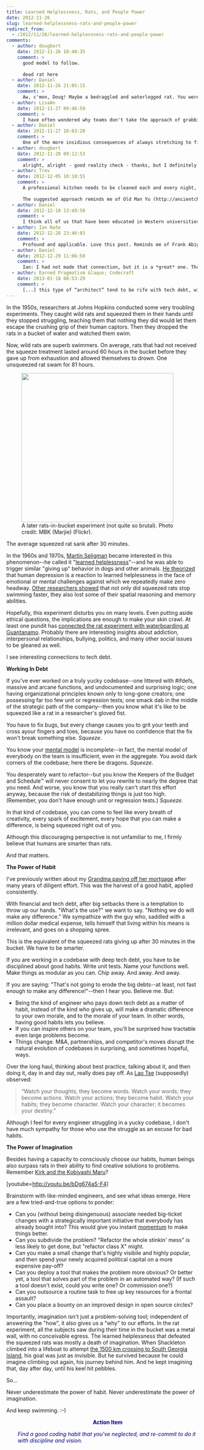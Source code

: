 ```yaml
---
title: Learned Helplessness, Rats, and People Power
date: 2012-11-26
slug: learned-helplessness-rats-and-people-power
redirect_from:
  - /2012/11/26/learned-helplessness-rats-and-people-power
comments:
  - author: dougbert
    date: 2012-11-26 10:40:35
    comment: >
      good model to follow.
      
      dead rat here
  - author: Daniel
    date: 2012-11-26 21:05:15
    comment: >
      Aw, c'mon, Doug! Maybe a bedraggled and waterlogged rat. You were still cracking jokes last time I saw you coding, so you must be alive and kickin'... :-)
  - author: LisaAn
    date: 2012-11-27 09:46:59
    comment: >
      I have often wondered why teams don't take the approach of grabbing a few backlog items and stuffing them in the cracks, so to speak, to chip away at the technical debt. Perhaps we are overwhelmed by the task.
  - author: Daniel
    date: 2012-11-27 10:03:20
    comment: >
      One of the more insidious consequences of always stretching to fit in "just one more feature," late in the game, is that all ability to mine nooks and crannies in the schedule is lost. We spend every last cent on new bells and whistles, instead of on cleaning the workshop. Sigh...
  - author: dougbert
    date: 2012-11-28 09:12:53
    comment: >
      alright, alright - good reality check - thanks, but I definitely felt the pattern you are describing.  We are having an issue with a grandson who is "helpless" if you will due to a parent who is a corrections officer, and this pattern applies here too.  Hope is key to working in a "tight" environment anywhere.
  - author: Trev
    date: 2012-12-05 10:10:55
    comment: >
      A professional kitchen needs to be cleaned each and every night, with an occasional deep clean where one pulls out all of the equipment and cleans everywhere. If its not done, Health and Safety will eventually come by close it all down.
      
      The suggested approach reminds me of Old Man Yu (http://ancientchinesestories.com/2009/04/04/ancient-chinese-stories-the-tale-of-old-man-yu-gong-and-the-mountain/). So, the question is how does one combine Eastern long-term thinking with the Western reliance on quarterly earnings?
  - author: Daniel
    date: 2012-12-10 13:49:50
    comment: >
      I think all of us that have been educated in Western universities need a crash course in gestalt, system thinking. And then we need regular reminders, until we understand that analysis (in the sense of its original meaning, of reducing everything to smaller units) is not the be-all, end-all outcome of serious thought.
  - author: Ian Nate
    date: 2012-12-28 23:46:03
    comment: >
      Profound and applicable. Love this post. Reminds me of Frank Abignale, Sr., played by the indubitable Christopher Walken, from "Catch Me If You Can": http://youtu.be/51lFmdChOA0
  - author: Daniel
    date: 2012-12-29 11:06:50
    comment: >
      Ian: I had not made that connection, but it is a *great* one. Thanks for pointing it out!
  - author: Earned Pragmatism &laquo; Codecraft
    date: 2013-01-18 08:53:29
    comment: >
      [...] this type of “architect” tend to be rife with tech debt, with no roadmap or process to haul the team up and out. Where there is no vision, the people [...]
---
```

In the 1950s, researchers at Johns Hopkins conducted some very troubling experiments. They caught wild rats and squeezed them in their hands until they stopped struggling, teaching them that nothing they did would let them escape the crushing grip of their human captors. Then they dropped the rats in a bucket of water and watched them swim.

Now, wild rats are superb swimmers. On average, rats that had not received the squeeze treatment lasted around 60 hours in the bucket before they gave up from exhaustion and allowed themselves to drown. One unsqueezed rat swam for 81 hours.

<figure><img alt="" src="http://farm1.staticflickr.com/77/203388870_598e4417bf.jpg" height="391" width="400" /><figcaption>A later rats-in-bucket experiment (not quite so brutal). Photo credit: MBK (Marjie) (Flickr).</figcaption></figure>

The average squeezed rat sank after 30 minutes.

In the 1960s and 1970s, <a class="zem_slink" title="Martin Seligman" href="http://en.wikipedia.org/wiki/Martin_Seligman" target="_blank" rel="wikipedia">Martin Seligman</a> became interested in this phenomenon--he called it "<a class="zem_slink" title="Learned helplessness" href="http://en.wikipedia.org/wiki/Learned_helplessness" target="_blank" rel="wikipedia">learned helplessness</a>"--and he was able to trigger similar "giving up" behavior in dogs and other animals. <a href="http://www.annualreviews.org/doi/abs/10.1146/annurev.me.23.020172.002203?journalCode=med" target="_blank">He theorized</a> that human depression<!--more--> is a reaction to learned helplessness in the face of emotional or mental challenges against which we repeatedly make zero headway. <a href="http://www.hsu.edu/uploadedFiles/Faculty/Academic_Forum/2000-1/2000-1afHelplessness%20and%20Spatial%20Memory%20in%20Swimming%20Rats.pdf" target="_blank">Other researchers showed</a> that not only did squeezed rats stop swimming faster, they also lost some of their spatial reasoning and memory abilities.

Hopefully, this experiment disturbs you on many levels. Even putting aside ethical questions, the implications are enough to make your skin crawl. At least one pundit has <a href="http://www.washingtonmonthly.com/archives/individual/2009_04/017869.php" target="_blank">connected the rat experiment with waterboarding at Guantanamo</a>. Probably there are interesting insights about addiction, interpersonal relationships, bullying, politics, and many other social issues to be gleaned as well.

I see interesting connections to tech debt.

<strong>Working In Debt</strong>

If you've ever worked on a truly yucky codebase--one littered with #ifdefs, massive and arcane functions, and undocumented and surprising logic; one having organizational principles known only to long-gone creators; one possessing far too few unit or regression tests; one smack dab in the middle of the strategic path of the company--then you know what it's like to be squeezed like a rat in a researcher's gloved fist.

You have to fix bugs, but every change causes you to grit your teeth and cross ayour fingers and toes, because you have no confidence that the fix won't break something else. <em>Squeeze</em>.

You know your <a title="Why Mental Models Matter" href="why-mental-models-matter.md" target="_blank">mental model</a> is incomplete--in fact, the mental model of everybody on the team is insufficient, even in the aggregate. You avoid dark corners of the codebase; here there be dragons. <em>Squeeze</em>.

You desperately want to refactor--but you know the Keepers of the Budget and Schedule™ will never consent to let you rewrite to nearly the degree that you need. And worse, you know that you really can't start this effort anyway, because the risk of destabilizing things is just too high. (Remember, you don't have enough unit or regression tests.) <em>Squeeze.</em>

In that kind of codebase, you can come to feel like every breath of creativity, every spark of excitement, every hope that you can make a difference, is being squeezed right out of you.

Although this discouraging perspective is not unfamiliar to me, I firmly believe that humans are smarter than rats.

And that matters.

<strong>The Power of Habit</strong>

I've previously written about my <a title="Tech Debt, Leverage, and Grandma’s Envelope" href="tech-debt-leverage-and-grandmas-envelope.md">Grandma paying off her mortgage</a> after many years of diligent effort. This was the harvest of a good habit, applied consistently.

With financial and tech debt, after big setbacks there is a temptation to throw up our hands. "What's the use?" we want to say. "Nothing we do will make any difference." We sympathize with the guy who, saddled with a million dollar medical expense, tells himself that living within his means is irrelevant, and goes on a shopping spree.

This is the equivalent of the squeezed rats giving up after 30 minutes in the bucket. We have to be smarter.

If you are working in a codebase with deep tech debt, you have to be disciplined about good habits. Write unit tests. Name your functions well. Make things as modular as you can. Chip away. And away. And away.

If you are saying: "That's not going to erode the big debts--at least, not fast enough to make any difference!"--then I hear you. Believe me. But:
<ul>
	<li>Being the kind of engineer who pays down tech debt as a matter of habit, instead of the kind who gives up, will make a dramatic difference to your own morale, and to the morale of your team. In other words, having good habits lets you believe.</li>
	<li>If you can inspire others on your team, you'll be surprised how tractable even large problems become.</li>
	<li>Things change. M&A, partnerships, and competitor's moves disrupt the natural evolution of codebases in surprising, and sometimes hopeful, ways.</li>
</ul>
Over the long haul, thinking about best practice, talking about it, and then doing it, day in and day out, really does pay off. As <a href="http://en.wikipedia.org/wiki/Lao_tse" target="_blank">Lao Tse</a> (supposedly) observed:
<blockquote>“Watch your thoughts; they become words. Watch your words; they become actions. Watch your actions; they become habit. Watch your habits; they become character. Watch your character; it becomes your destiny.”</blockquote>
Although I feel for every engineer struggling in a yucky codebase, I don't have much sympathy for those who use the struggle as an excuse for bad habits.

<strong>The Power of Imagination</strong>

Besides having a capacity to consciously choose our habits, human beings also surpass rats in their ability to find creative solutions to problems. Remember <a href="http://en.wikipedia.org/wiki/Kobayashi_Maru" target="_blank">Kirk and the Kobiyashi Maru</a>?

[youtube=http://youtu.be/bDg674aS-F4]

Brainstorm with like-minded engineers, and see what ideas emerge. Here are a few tried-and-true options to ponder:
<ul>
	<li>Can you (without being disingenuous) associate needed big-ticket changes with a strategically important initiative that everybody has already bought into? This would give you instant <a title="Roland Whatcott: Manage momentum." href="roland-whatcott-manage-momentum.md" target="_blank">momentum</a> to make things better.</li>
	<li>Can you subdivide the problem? "Refactor the whole stinkin' mess" is less likely to get done, but "refactor class X" might.</li>
	<li>Can you make a small change that's highly visibile and highly popular, and then spend your newly acquired political capital on a more expensive pay-off?</li>
	<li>Can you deploy a tool that makes the problem more obvious? Or better yet, a tool that solves part of the problem in an automated way? (If such a tool doesn't exist, could you write one? Or commission one?)</li>
	<li>Can you outsource a routine task to free up key resources for a frontal assault?</li>
	<li>Can you place a bounty on an improved design in open source circles?</li>
</ul>
Importantly, imagination isn't just a problem-solving tool; independent of answering the "how", it also gives us a "why" to our efforts. In the rat experiment, all the subjects saw during their time in the bucket was a metal wall, with no conceivable egress. The learned helplessness that defeated the squeezed rats was mostly a death of imagination. When Shackleton climbed into a lifeboat to attempt <a href="http://en.wikipedia.org/wiki/Voyage_of_the_James_Caird" target="_blank">the 1500 km crossing to South Georgia Island</a>, his goal was just as invisible. But he survived because he could imagine climbing out again, his journey behind him. And he kept imagining that, day after day, until his keel hit pebbles.

So...

Never underestimate the power of habit. Never underestimate the power of imagination.

And keep swimming. :-)
<p style="padding-left:30px;text-align:center;"><strong><span style="color:#000080;">Action Item</span></strong></p>
<p style="text-align:left;padding-left:30px;"><em><span style="color:#000080;">Find a good coding habit that you've neglected, and re-commit to do it with discipline and vision.</span></em></p>

